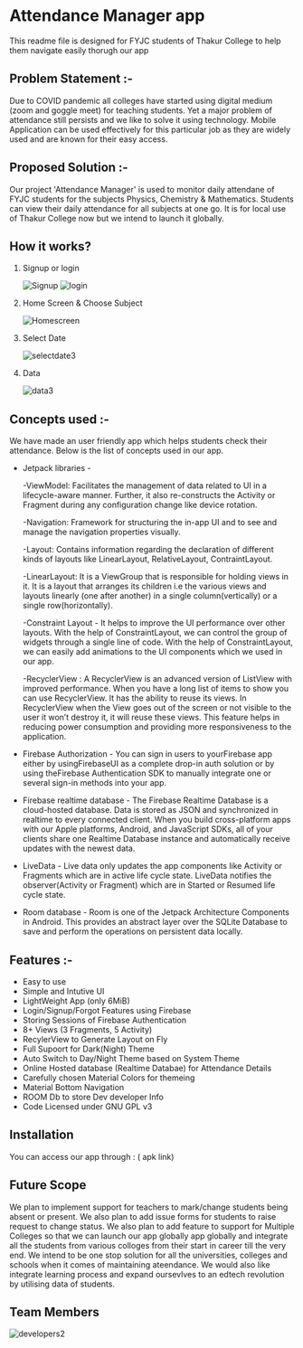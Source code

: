 # Attendance Manager app

This readme file is designed for FYJC students of Thakur College to
help them navigate easily thorugh our app

## Problem Statement :-

Due to COVID pandemic all colleges have started using digital
medium (zoom and goggle meet) for teaching students. Yet a
major problem of attendance still persists and we like to solve
it using technology. Mobile Application can be used effectively
for this particular job as they are widely used and are known
for their easy access.

## Proposed Solution :-

Our project 'Attendance Manager' is used to monitor daily
attendane of FYJC students for the subjects Physics, Chemistry
& Mathematics. Students can view their daily attendance for all
subjects at one go. It is for local use of Thakur College now but
we intend to launch it globally.

## How it works?

1. Signup or login

   ![Signup](https://user-images.githubusercontent.com/96176706/148374004-b2a023f8-a371-40fb-a256-c822d2c9eef1.jpeg)
   ![login](https://user-images.githubusercontent.com/96176706/148374251-09b73903-19b7-48f9-94f4-11c5761f28e8.jpeg)

2. Home Screen & Choose Subject

   ![Homescreen](https://user-images.githubusercontent.com/96176706/148374365-743acb53-4a2f-4f6e-880e-e987cf0592dc.jpeg)
   
3. Select Date

   ![selectdate3](https://user-images.githubusercontent.com/96176706/148519539-2c30ecb7-c361-4ab4-ac49-9eea8061ef40.jpeg)

4. Data
 
   ![data3](https://user-images.githubusercontent.com/96176706/148519334-61e40a8c-c72d-498e-9119-e3a47e596138.jpeg)

## Concepts used :-

We have made an user friendly app which helps students check their attendance. Below is the list 
of concepts used in our app. 

* Jetpack libraries -

  -ViewModel: Facilitates the management of data related to UI in a lifecycle-aware manner. Further,
  it also re-constructs the Activity or Fragment during any configuration change like device rotation.

  -Navigation: Framework for structuring the in-app UI and to see and manage the navigation
  properties visually.

  -Layout: Contains information regarding the declaration of different kinds of layouts like
  LinearLayout, RelativeLayout, ContraintLayout.

  -LinearLayout: It is a ViewGroup that is responsible for holding views in it. It is a layout that
  arranges its children i.e the various views and layouts linearly (one after another) in a single
  column(vertically) or a single row(horizontally).

  -Constraint Layout -  It helps to improve the UI performance over other layouts. With the help of 
  ConstraintLayout, we can control the group of widgets through a single line of code. With the
  help of ConstraintLayout, we can easily add animations to the UI components which we used in our app.

  -RecyclerView :  A RecyclerView is an advanced version of ListView with improved performance. When
  you have a long list of items to show you can use RecyclerView. It has the ability to reuse its
  views. In RecyclerView when the View goes out of the screen or not visible to the user it won’t
  destroy it, it will reuse these views. This feature helps in reducing power consumption and
  providing more responsiveness to the application.
  
* Firebase Authorization - You can sign in users to yourFirebase app either by usingFirebaseUI as a 
    complete drop-in auth solution or by using theFirebase Authentication SDK to manually integrate 
    one or several sign-in methods into your app.
  
* Firebase realtime database - The Firebase Realtime Database is a cloud-hosted database. Data is
  stored as JSON and synchronized in realtime to every connected client. When you build 
  cross-platform apps with our Apple platforms, Android, and JavaScript SDKs, all of your clients 
  share one Realtime Database instance and automatically receive updates with the newest data.
  
* LiveData -  Live data only updates the app components like Activity or Fragments which are
  in active life cycle state. LiveData notifies the observer(Activity or Fragment) which are in 
  Started or Resumed life cycle state.
  
* Room database - Room is one of the Jetpack Architecture Components in Android. This provides an
  abstract layer over the SQLite Database to save and perform the operations on persistent data 
  locally.
  
## Features :-

- Easy to use
- Simple and Intutive UI
- LightWeight App (only 6MiB)
- Login/Signup/Forgot Features using Firebase
- Storing Sessions of Firebase Authentication
- 8+ Views (3 Fragments, 5 Activity)
- RecylerView to Generate Layout on Fly
- Full Supoort for Dark(Night) Theme
- Auto Switch to Day/Night Theme based on System Theme
- Online Hosted database (Realtime Databae) for Attendance Details
- Carefully chosen Material Colors for themeing
- Material Bottom Navigation
- ROOM Db to store Dev developer Info
- Code Licensed under GNU GPL v3

## Installation

You can access our app through : ( apk link)

## Future Scope

We plan to implement support for teachers to mark/change students being absent or present.
We also plan to add issue forms for students to raise request to change status.
We also plan to add feature to support for Multiple Colleges so that we can launch our app
globally app globally and integrate all the students from various colloges from 
their start in career till the very end. We intend to be one stop solution for all the universities,
colleges and schools when it comes of maintaining ateendance. We would also like integrate 
learning process and expand oursevlves to an edtech revolution by utilising data of students.
    
## Team Members

  ![developers2](https://user-images.githubusercontent.com/96176706/148520560-ba6115aa-aa55-478b-8f45-ae3c1e7de78b.jpeg)

